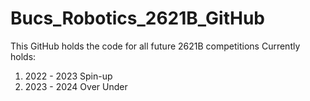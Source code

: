 # Bucs_Robotics_2621B_GitHub
This GitHub holds the code for all future 2621B competitions
Currently holds:
1. 2022 - 2023 Spin-up
2. 2023 - 2024 Over Under
